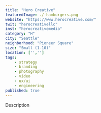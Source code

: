 ```yaml
---
title: "Hero Creative"
featuredImage: ./-hamburgers.png
website: "https://www.herocreative.com/"
twit: "herocreativellc"
inst: "herocreativemedia"
category: "H"
city: "Seattle"
neighborhood: "Pioneer Square"
size: "Small (1-10)"
location: ['','']
tags:
    - strategy
    - branding
    - photography
    - video
    - ux/ui
    - engineering
published: true
---
```


Description
